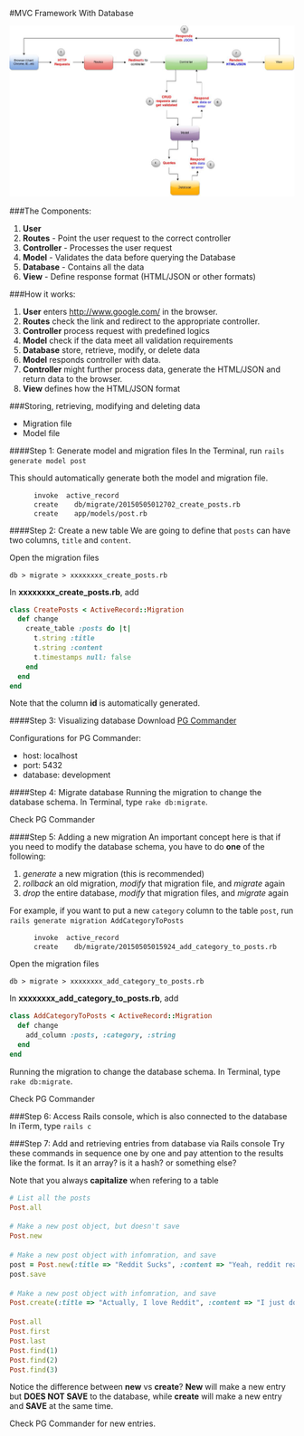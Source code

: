 #MVC Framework With Database

![The flowchart](../images/mvc-simple-explained.jpg)

###The Components:

1. **User**
2. **Routes** - Point the user request to the correct controller
3. **Controller** - Processes the user request
4. **Model** - Validates the data before querying the Database
5. **Database** - Contains all the data
4. **View** - Define response format (HTML/JSON or other formats)

###How it works:

1. **User** enters http://www.google.com/ in the browser.
2. **Routes** check the link and redirect to the appropriate controller.
3. **Controller** process request with predefined logics
4. **Model** check if the data meet all validation requirements
5. **Database** store, retrieve, modify, or delete data
6. **Model** responds controller with data.
7. **Controller** might further process data, generate the HTML/JSON and return data to the browser.
8. **View** defines how the HTML/JSON format

###Storing, retrieving, modifying and deleting data
- Migration file
- Model file

####Step 1: Generate model and migration files
In the Terminal, run `rails generate model post`

This should automatically generate both the model and migration file.

```
      invoke  active_record
      create    db/migrate/20150505012702_create_posts.rb
      create    app/models/post.rb
```

####Step 2: Create a new table
We are going to define that `posts` can have two columns, `title` and `content`.

Open the migration files
```
db > migrate > xxxxxxxx_create_posts.rb
```

In **xxxxxxxx_create_posts.rb**, add

```ruby
class CreatePosts < ActiveRecord::Migration
  def change
    create_table :posts do |t|
      t.string :title
      t.string :content
      t.timestamps null: false
    end
  end
end

```

Note that the column **id** is automatically generated.

####Step 3: Visualizing database
Download [PG Commander](https://eggerapps.at/pgcommander/)

Configurations for PG Commander:
- host: localhost
- port: 5432
- database: development

####Step 4: Migrate database
Running the migration to change the database schema. In Terminal, type `rake db:migrate`.

Check PG Commander

####Step 5: Adding a new migration
An important concept here is that if you need to modify the database schema, you have to do **one** of the following:
1. *generate* a new migration (this is recommended)
2. *rollback* an old migration, *modify* that migration file, and *migrate* again
3. *drop* the entire database, *modify* that migration files, and *migrate* again

For example, if you want to put a new `category` column to the table `post`, run `rails generate migration AddCategoryToPosts`

```
      invoke  active_record
      create    db/migrate/20150505015924_add_category_to_posts.rb
```

Open the migration files

```
db > migrate > xxxxxxxx_add_category_to_posts.rb
```

In **xxxxxxxx_add_category_to_posts.rb**, add

```ruby
class AddCategoryToPosts < ActiveRecord::Migration
  def change
    add_column :posts, :category, :string
  end
end
```

Running the migration to change the database schema. In Terminal, type `rake db:migrate`.

Check PG Commander

###Step 6: Access Rails console, which is also connected to the database
In iTerm, type `rails c`

###Step 7: Add and retrieving entries from database via Rails console
Try these commands in sequence one by one and pay attention to the results like the format. Is it an array? is it a hash? or something else?

Note that you always **capitalize** when refering to a table

```ruby
# List all the posts
Post.all

# Make a new post object, but doesn't save
Post.new

# Make a new post object with infomration, and save
post = Post.new(:title => "Reddit Sucks", :content => "Yeah, reddit really sucks")
post.save

# Make a new post object with infomration, and save
Post.create(:title => "Actually, I love Reddit", :content => "I just don't use it", :category => "Random")

Post.all
Post.first
Post.last
Post.find(1)
Post.find(2)
Post.find(3)
```

Notice the difference between **new** vs **create**?
**New** will make a new entry but **DOES NOT SAVE** to the database, while **create** will make a new entry and **SAVE** at the same time.

Check PG Commander for new entries.
